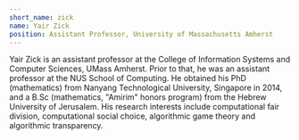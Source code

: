 ```yaml
---
short_name: zick 
name: Yair Zick
position: Assistant Professor, University of Massachusetts Amherst
---
```

Yair Zick is an assistant professor at the College of Information Systems and Computer Sciences, UMass Amherst. Prior to that, he was an assistant professor at the NUS School of Computing. He obtained his PhD (mathematics) from Nanyang Technological University, Singapore in 2014, and a B.Sc (mathematics, "Amirim" honors program) from the Hebrew University of Jerusalem. His research interests include computational fair division, computational social choice, algorithmic game theory and algorithmic transparency. 

